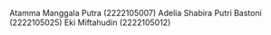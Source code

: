 Atamma Manggala Putra (2222105007)
Adelia Shabira Putri Bastoni (2222105025)
Eki Miftahudin (2222105012)

